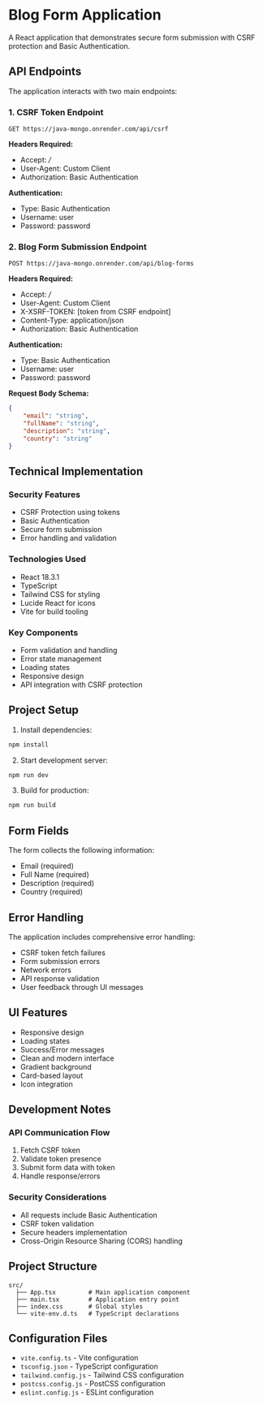 # Blog Form Application

A React application that demonstrates secure form submission with CSRF protection and Basic Authentication.

## API Endpoints

The application interacts with two main endpoints:

### 1. CSRF Token Endpoint
```
GET https://java-mongo.onrender.com/api/csrf
```

**Headers Required:**
- Accept: */*
- User-Agent: Custom Client
- Authorization: Basic Authentication

**Authentication:**
- Type: Basic Authentication
- Username: user
- Password: password

### 2. Blog Form Submission Endpoint
```
POST https://java-mongo.onrender.com/api/blog-forms
```

**Headers Required:**
- Accept: */*
- User-Agent: Custom Client
- X-XSRF-TOKEN: [token from CSRF endpoint]
- Content-Type: application/json
- Authorization: Basic Authentication

**Authentication:**
- Type: Basic Authentication
- Username: user
- Password: password

**Request Body Schema:**
```json
{
    "email": "string",
    "fullName": "string",
    "description": "string",
    "country": "string"
}
```

## Technical Implementation

### Security Features
- CSRF Protection using tokens
- Basic Authentication
- Secure form submission
- Error handling and validation

### Technologies Used
- React 18.3.1
- TypeScript
- Tailwind CSS for styling
- Lucide React for icons
- Vite for build tooling

### Key Components
- Form validation and handling
- Error state management
- Loading states
- Responsive design
- API integration with CSRF protection

## Project Setup

1. Install dependencies:
```bash
npm install
```

2. Start development server:
```bash
npm run dev
```

3. Build for production:
```bash
npm run build
```

## Form Fields

The form collects the following information:
- Email (required)
- Full Name (required)
- Description (required)
- Country (required)

## Error Handling

The application includes comprehensive error handling:
- CSRF token fetch failures
- Form submission errors
- Network errors
- API response validation
- User feedback through UI messages

## UI Features
- Responsive design
- Loading states
- Success/Error messages
- Clean and modern interface
- Gradient background
- Card-based layout
- Icon integration

## Development Notes

### API Communication Flow
1. Fetch CSRF token
2. Validate token presence
3. Submit form data with token
4. Handle response/errors

### Security Considerations
- All requests include Basic Authentication
- CSRF token validation
- Secure headers implementation
- Cross-Origin Resource Sharing (CORS) handling

## Project Structure
```
src/
  ├── App.tsx         # Main application component
  ├── main.tsx        # Application entry point
  ├── index.css       # Global styles
  └── vite-env.d.ts   # TypeScript declarations
```

## Configuration Files
- `vite.config.ts` - Vite configuration
- `tsconfig.json` - TypeScript configuration
- `tailwind.config.js` - Tailwind CSS configuration
- `postcss.config.js` - PostCSS configuration
- `eslint.config.js` - ESLint configuration